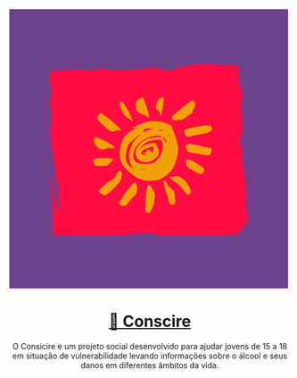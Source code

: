 <img src=frontend/src/assets/images/img-logo.png/>

<h1 align="center">
    <a href="http://conscire-front.herokuapp.com/">🔗 Conscire</a>
</h1>

<p align="center">O Consicire e um projeto social desenvolvido para ajudar jovens de 15 a 18 em situação de vulnerabilidade levando informações sobre o álcool e seus danos em diferentes âmbitos da vida.</p>
